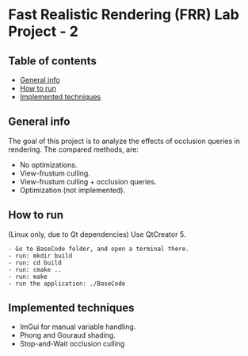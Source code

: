 # Fast Realistic Rendering (FRR) Lab Project - 2

## Table of contents
* [General info](#general-info)
* [How to run](#how-to-run)
* [Implemented techniques](#implemented-techniques)

## General info
The goal of this project is to analyze the effects of occlusion queries in rendering. The compared methods, are:
- No optimizations.
- View-frustum culling.
- View-frustum culling + occlusion queries.
- Optimization (not implemented).

## How to run
(Linux only, due to Qt dependencies)
Use QtCreator 5.

```
- Go to BaseCode folder, and open a terminal there.
- run: mkdir build
- run: cd build
- run: cmake ..
- run: make
- run the application: ./BaseCode
```

## Implemented techniques
- ImGui for manual variable handling.
- Phong and Gouraud shading.
- Stop-and-Wait occlusion culling
